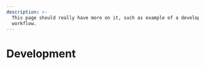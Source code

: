 ```yaml
---
description: >-
  This page should really have more on it, such as example of a development
  workflow.
---
```


# Development



